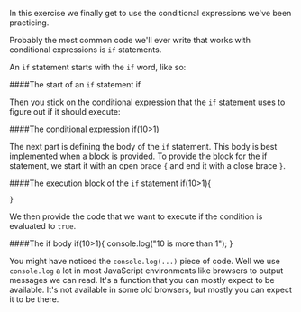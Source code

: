 In this exercise we finally get to use the conditional expressions we've been practicing.

Probably the most common code we'll ever write that works with conditional expressions is `if` statements.

An `if` statement starts with the `if` word, like so:


####The start of an `if` statement
    if

Then you stick on the conditional expression that the `if` statement uses to figure out if it should execute:


####The conditional expression
    if(10>1)


The next part is defining the body of the `if` statement. This body is best implemented when a block is provided. To provide the block for the if statement, we start it with an open brace `{` and end it with a close brace `}`.

####The execution block of the `if` statement
    if(10>1){

    }

We then provide the code that we want to execute if the condition is evaluated to `true`.

####The if body
    if(10>1){
        console.log("10 is more than 1");
    }

You might have noticed the `console.log(...)` piece of code. Well we use `console.log` a lot in most JavaScript environments like browsers to output messages we can read. It's a function that you can mostly expect to be available. It's not available in some old browsers, but mostly you can expect it to be there.


